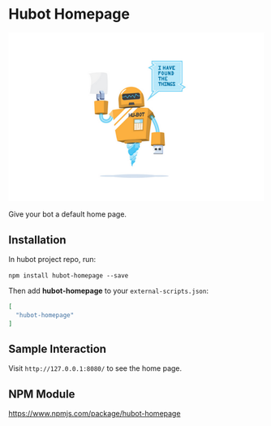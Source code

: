 # Hubot Homepage

![screenshot](./screenshots/1.png)

Give your bot a default home page.

## Installation

In hubot project repo, run:

`npm install hubot-homepage --save`

Then add **hubot-homepage** to your `external-scripts.json`:

```json
[
  "hubot-homepage"
]
```

## Sample Interaction

Visit `http://127.0.0.1:8080/` to see the home page.

## NPM Module

https://www.npmjs.com/package/hubot-homepage

